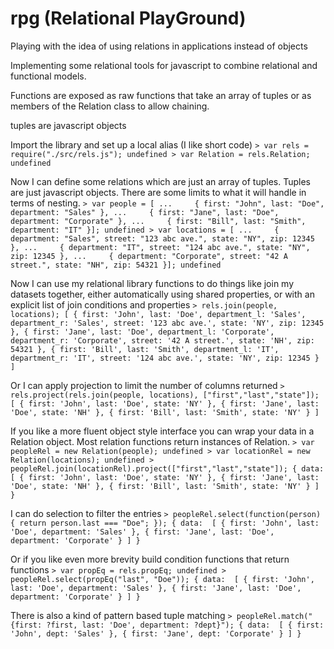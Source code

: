 rpg (Relational PlayGround)
===========================

Playing with the idea of using relations in applications instead of objects

Implementing some relational tools for javascript to combine relational and 
functional models.

Functions are exposed as raw functions that take an array of tuples or
as members of the Relation class to allow chaining.

tuples are javascript objects


Import the library and set up a local alias (I like short code)
        ```
        > var rels = require("./src/rels.js");
        undefined
        > var Relation = rels.Relation;
        undefined
        ```

Now I can define some relations which are just an array of tuples.
Tuples are just javascript objects.  There are some limits to what it will handle in terms of nesting.
    ```
    > var people = [
    ...     { first: "John", last: "Doe", department: "Sales" },
    ...     { first: "Jane", last: "Doe", department: "Corporate" },
    ...     { first: "Bill", last: "Smith", department: "IT" }];
    undefined
    > var locations = [
    ...     { department: "Sales", street: "123 abc ave.", state: "NY", zip: 12345 },
    ...     { department: "IT", street: "124 abc ave.", state: "NY", zip: 12345 },
    ...     { department: "Corporate", street: "42 A street.", state: "NH", zip: 54321 }];
    undefined
    ```

Now I can use my relational library functions to do things like join my datasets together, either automatically using shared properties, or with an explicit list of join conditions and properties
    ```
    > rels.join(people, locations);
    [ { first: 'John',
        last: 'Doe',
        department_l: 'Sales',
        department_r: 'Sales',
        street: '123 abc ave.',
        state: 'NY',
        zip: 12345 },
      { first: 'Jane',
        last: 'Doe',
        department_l: 'Corporate',
        department_r: 'Corporate',
        street: '42 A street.',
        state: 'NH',
        zip: 54321 },
      { first: 'Bill',
        last: 'Smith',
        department_l: 'IT',
        department_r: 'IT',
        street: '124 abc ave.',
        state: 'NY',
        zip: 12345 } ]
    ```

Or I can apply projection to limit the number of columns returned
    ```
    > rels.project(rels.join(people, locations), ["first","last","state"]);
    [ { first: 'John',
        last: 'Doe',
        state: 'NY' },
      { first: 'Jane',
        last: 'Doe',
        state: 'NH' },
      { first: 'Bill',
        last: 'Smith',
        state: 'NY' } ]
    ```


If you like a more fluent object style interface you can wrap your data in a Relation object.  Most relation functions return instances of Relation.
    ```
    > var peopleRel = new Relation(people);
    undefined
    > var locationRel = new Relation(locations);
    undefined
    > peopleRel.join(locationRel).project(["first","last","state"]);
    { data: 
       [ { first: 'John',
           last: 'Doe',
           state: 'NY' },
         { first: 'Jane',
           last: 'Doe',
           state: 'NH' },
         { first: 'Bill',
           last: 'Smith',
           state: 'NY' } ] }
    ```

I can do selection to filter the entries
    ```
    > peopleRel.select(function(person) { return person.last === "Doe"; });
    { data: 
       [ { first: 'John',
           last: 'Doe',
           department: 'Sales' },
         { first: 'Jane',
           last: 'Doe',
           department: 'Corporate' } ] }
    ```

Or if you like even more brevity build condition functions that return functions
    ```
    > var propEq = rels.propEq;
    undefined
    > peopleRel.select(propEq("last", "Doe"));
    { data: 
       [ { first: 'John',
           last: 'Doe',
           department: 'Sales' },
         { first: 'Jane',
           last: 'Doe',
           department: 'Corporate' } ] }
    ```

There is also a kind of pattern based tuple matching
    ```
    > peopleRel.match("{first: ?first, last: 'Doe', department: ?dept}");
    { data: 
       [ { first: 'John', dept: 'Sales' },
         { first: 'Jane', dept: 'Corporate' } ] }
    ```
